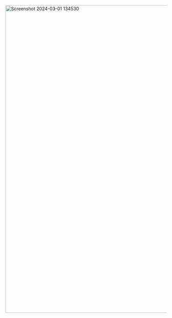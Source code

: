 
<img width="958" alt="Screenshot 2024-03-01 134530" src="https://github.com/tksr2907/Weather_App/assets/125401629/02ad559c-c20b-44ff-a177-553739836c0a">






